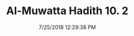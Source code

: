 ---
title        : "Al-Muwatta Hadith 10. 2"
date         : 7/25/2018 12:29:38 PM
draft        : false
type         : "hadith"
layout       : "hadith"
BookCode     : "AMH"
VolumeNumber : "10"
HadithNumber : "2"
categories  :  ["Prayer, Id - The Ghusl of the Two 'Ids, the Call to Prayer for Them, and the Iqama"]
---